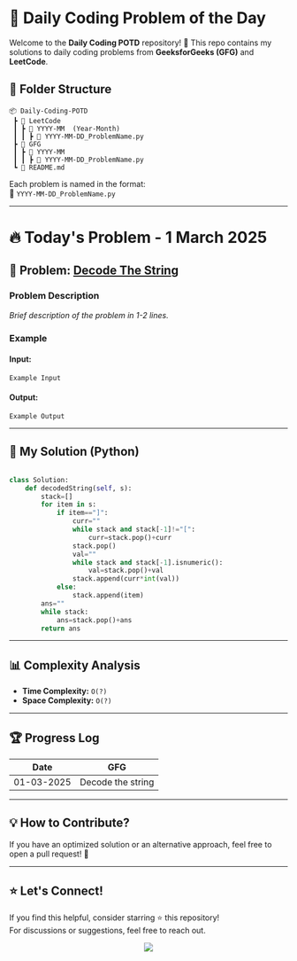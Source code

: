 # **📌 Daily Coding Problem of the Day**

Welcome to the **Daily Coding POTD** repository! 🚀 This repo contains my solutions to daily coding problems from **GeeksforGeeks (GFG)** and **LeetCode**.

## 📂 Folder Structure

```
📦 Daily-Coding-POTD
 ┣ 📂 LeetCode
 ┃ ┣ 📂 YYYY-MM  (Year-Month)
 ┃ ┃ ┣ 📜 YYYY-MM-DD_ProblemName.py
 ┣ 📂 GFG
 ┃ ┣ 📂 YYYY-MM
 ┃ ┃ ┣ 📜 YYYY-MM-DD_ProblemName.py
 ┗ 📜 README.md
```

Each problem is named in the format:  
📌 `YYYY-MM-DD_ProblemName.py`

---

# 🔥 **Today's Problem - 1 March 2025**

## 📝 Problem: **[Decode The String](https://www.geeksforgeeks.org/problems/decode-the-string2444/1)**  

### **Problem Description**  
*Brief description of the problem in 1-2 lines.*

### **Example**  
#### **Input:**  
```
Example Input
```
#### **Output:**  
```
Example Output
```

---

## 🚀 My Solution (Python)  

```python

class Solution:
    def decodedString(self, s):
        stack=[]
        for item in s:
            if item=="]":
                curr=""
                while stack and stack[-1]!="[":
                    curr=stack.pop()+curr
                stack.pop()
                val=""
                while stack and stack[-1].isnumeric():
                    val=stack.pop()+val
                stack.append(curr*int(val))
            else:
                stack.append(item)
        ans=""
        while stack:
            ans=stack.pop()+ans
        return ans

```

---

## 📊 **Complexity Analysis**  
- **Time Complexity:** `O(?)`
- **Space Complexity:** `O(?)`

---

## 🏆 **Progress Log**

| Date       | GFG |
|------------|------------------|
| 01-03-2025 | Decode the string | 


---

## 💡 **How to Contribute?**  
If you have an optimized solution or an alternative approach, feel free to open a pull request! 🚀

---

## ⭐ **Let's Connect!**  
If you find this helpful, consider starring ⭐ this repository!  
For discussions or suggestions, feel free to reach out.  

<p align="center">
  <img src="https://profile-counter.glitch.me/your-github-username/count.svg" />
</p>

